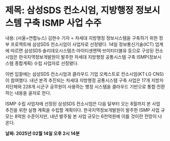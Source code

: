 # **제목: 삼성SDS 컨소시엄, 지방행정 정보시스템 구축 ISMP 사업 수주**

  내용: (서울=연합뉴스) 김현수 기자 = 차세대 지방행정 정보시스템을 구축하기 위한 정부 프로젝트에 삼성SDS 컨소시엄이 사업자로 선정됐다. 14일 정보통신기술(ICT) 업계에 따르면 삼성SDS·솔리데오시스템즈·아이티센엔텍·브이티더블유 등으로 구성된 컨소시엄은 한국지역정보개발원이 발주한 차세대 지방행정 공통시스템 구축 ISMP(정보시스템 종합계획) 수립 사업자로 선정됐다. 

이번 입찰에는 삼성SDS 컨소시엄과 클라우드 기업 오케스트로 컨소시엄(KT·LG CNS)이 참여했다. 내년 본격 추진되는 차세대 지방행정 공통시스템 구축 사업은 17개 지방자치단체와 228개 시군구 공무원이 사용하는 행정 시스템을 클라우드 기반으로 통합·전환하는 내용을 골자로 한다. 

ISMP 수립 사업자에 선정된 삼성SDS 컨소시엄은 다음 달부터 오는 8월까지 본 사업 추진을 위한 실행 계획을 수립할 계획이다. 한국지역정보개발원이 발주한 ISMP 사업 규모는 8억원 수준이지만, 내년 발주될 본 사업 규모는 6천억원에 이를 것이란 전망이 나온다.

  **날짜: 2025년 02월 14일 오후 2시 14분**